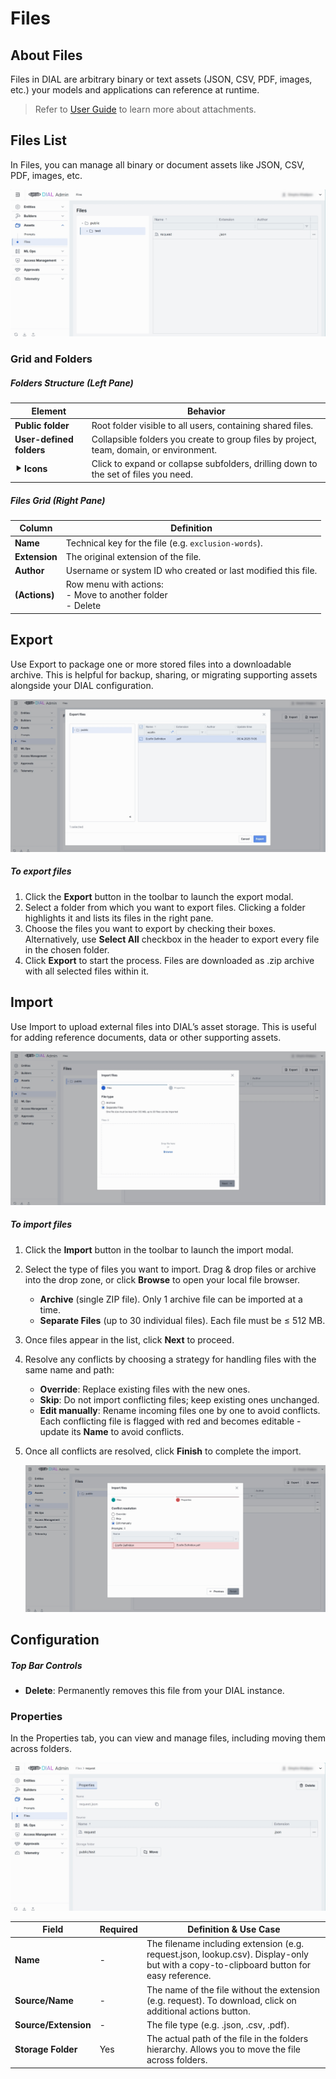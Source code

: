 # Files

## About Files

Files in DIAL are arbitrary binary or text assets (JSON, CSV, PDF, images, etc.) your models and applications can reference at runtime.

> Refer to [User Guide](/docs/tutorials/0.user-guide.md#attachments) to learn more about attachments.

## Files List

In Files, you can manage all binary or document assets like JSON, CSV, PDF, images, etc.

![img.png](img/img_35.png)

### Grid and Folders

##### Folders Structure (Left Pane)

| Element                  | Behavior                                                                                |
|--------------------------|-----------------------------------------------------------------------------------------|
| **Public folder**        | Root folder visible to all users, containing shared files.                              |
| **User-defined folders** | Collapsible folders you create to group files by project, team, domain, or environment. |
| **⯈ Icons**              | Click to expand or collapse subfolders, drilling down to the set of files you need.     |

##### Files Grid (Right Pane)

| Column            | Definition                                                                      |
|-------------------|---------------------------------------------------------------------------------|
| **Name**          | Technical key for the file (e.g. `exclusion-words`).                            |
| **Extension**     | The original extension of the file.                                             |
| **Author**        | Username or system ID who created or last modified this file.                 |
| **(Actions)** | Row menu with actions: <br /> - Move to another folder<br />- Delete  |

## Export

Use Export to package one or more stored files into a downloadable archive. This is helpful for backup, sharing, or migrating supporting assets alongside your DIAL configuration.

![img.png](img/img_49.png)

##### To export files

1. Click the **Export** button in the toolbar to launch the export modal.
2. Select a folder from which you want to export files. Clicking a folder highlights it and lists its files in the right pane.
3. Choose the files you want to export by checking their boxes. Alternatively, use **Select All** checkbox in the header to export every file in the chosen folder.
4. Click **Export** to start the process. Files are downloaded as .zip archive with all selected files within it.

## Import

Use Import to upload external files into DIAL’s asset storage. This is useful for adding reference documents, data or other supporting assets.

![img_1.png](img/img_50.png)

##### To import files

1. Click the **Import** button in the toolbar to launch the import modal.
2. Select the type of files you want to import. Drag & drop files or archive into the drop zone, or click **Browse** to open your local file browser.
    * **Archive** (single ZIP file). Only 1 archive file can be imported at a time.
    * **Separate Files** (up to 30 individual files). Each file must be ≤ 512 MB.
3. Once files appear in the list, click **Next** to proceed.
4. Resolve any conflicts by choosing a strategy for handling files with the same name and path:
   * **Override**: Replace existing files with the new ones.
   * **Skip**: Do not import conflicting files; keep existing ones unchanged.
   * **Edit manually**: Rename incoming files one by one to avoid conflicts. Each conflicting file is flagged with red and becomes editable - update its **Name** to avoid conflicts.
5. Once all conflicts are resolved, click **Finish** to complete the import.

    ![img_2.png](img/img_51.png)

## Configuration

##### Top Bar Controls

* **Delete**: Permanently removes this file from your DIAL instance.

### Properties

In the Properties tab, you can view and manage files, including moving them across folders.

![img_1.png](img/img_36.png)


| Field                | Required | Definition & Use Case    |
|----------------------|-----------|-------------------------------------|
| **Name**             | -         | The filename including extension (e.g. request.json, lookup.csv). Display-only but with a copy-to-clipboard button for easy reference. |
| **Source/Name**      | -         | The name of the file without the extension (e.g. request). To download, click on additional actions button.|
| **Source/Extension** | -         | The file type (e.g. .json, .csv, .pdf).   |
| **Storage Folder**   | Yes   | The actual path of the file in the folders hierarchy. Allows you to move the file across folders. |  
